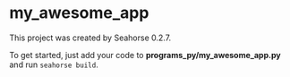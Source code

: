 # my_awesome_app

This project was created by Seahorse 0.2.7.

To get started, just add your code to **programs_py/my_awesome_app.py** and run `seahorse build`.
